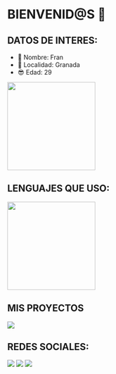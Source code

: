 # BIENVENID@S 👋

## DATOS DE INTERES:

- 👤 Nombre: Fran
- 📍 Localidad: Granada
- 😎 Edad: 29

<a href="https://github.com/anuraghazra/github-readme-stats">
  <img height=200 align="center" src="https://github-readme-stats.vercel.app/api?username=ptxcode" />
</a>

## LENGUAJES QUE USO:
<a href="https://github.com/anuraghazra/github-readme-stats?tab=readme-ov-file#all-demos">
  <img height=200 align="center" src="https://github-readme-stats.vercel.app/api/top-langs?username=ptxcode&layout=compact&langs_count=8&card_width=320" />
</a>

## MIS PROYECTOS
<a href="LINK DEL REPO">
  <img align="center" src="https://github-readme-stats.vercel.app/api/pin/?username=ptxcode&repo=ptxcode" />
</a>


## REDES SOCIALES:
[<img src="https://img.shields.io/discord/1327883048792100864?style=for-the-badge&logo=discord&labelColor=7289da&logoColor=white&color=2c2f33&label=Discord"/>](https://discord.gg/kVEZyV68gt) [<img src="https://img.shields.io/youtube/channel/subscribers/UCtA-_xN12bT_8UewRqge2wA?style=for-the-badge&logo=youtube&labelColor=da3f3f&logoColor=white&color=2c2f33&label=Youtube"/>](https://www.youtube.com/channel/UCtA-_xN12bT_8UewRqge2wA) [<img src="https://img.shields.io/twitter/follow/ptxcode?style=for-the-badge&logo=x&labelColor=444444&logoColor=white&color=444444&label=Sigueme en X" />](https://x.com/PTXCode)
